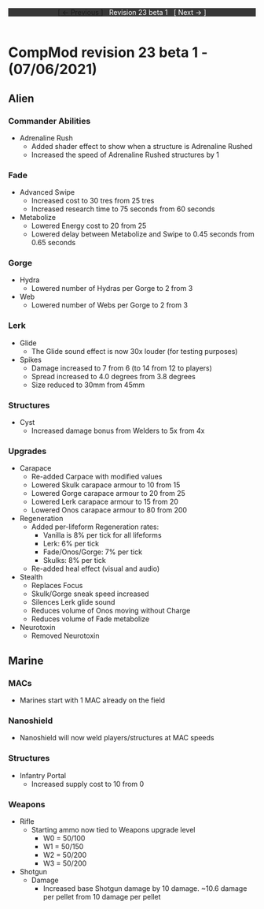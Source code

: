 <div style="width:100%;background-color:#373737;color:#FFFFFF;text-align:center">
<div style="display:inline-block;float:left;padding-left:20%">
<a href="revision22">
[ <- Previous ]
</a>
</div>
<div style="display:inline-block;">
Revision 23 beta 1
</div>
<div style="display:inline-block;float:right;padding-right:20%">
[ Next -> ]
</div>
</div>

<br />

# CompMod revision 23 beta 1 - (07/06/2021)
## Alien

### Commander Abilities
* Adrenaline Rush
  * Added shader effect to show when a structure is Adrenaline Rushed
  * Increased the speed of Adrenaline Rushed structures by 1

### Fade
* Advanced Swipe
  * Increased cost to 30 tres from 25 tres
  * Increased research time to 75 seconds from 60 seconds
* Metabolize
  * Lowered Energy cost to 20 from 25
  * Lowered delay between Metabolize and Swipe to 0.45 seconds from 0.65 seconds

### Gorge
* Hydra
  * Lowered number of Hydras per Gorge to 2 from 3
* Web
  * Lowered number of Webs per Gorge to 2 from 3

### Lerk
* Glide
  * The Glide sound effect is now 30x louder (for testing purposes)
* Spikes
  * Damage increased to 7 from 6 (to 14 from 12 to players)
  * Spread increased to 4.0 degrees from 3.8 degrees
  * Size reduced to 30mm from 45mm

### Structures
* Cyst
  * Increased damage bonus from Welders to 5x from 4x

### Upgrades
* Carapace
  * Re-added Carpace with modified values
  * Lowered Skulk carapace armour to 10 from 15
  * Lowered Gorge carapace armour to 20 from 25
  * Lowered Lerk carapace armour to 15 from 20
  * Lowered Onos carapace armour to 80 from 200
* Regeneration
  * Added per-lifeform Regeneration rates:
    * Vanilla is 8% per tick for all lifeforms
    * Lerk: 6% per tick
    * Fade/Onos/Gorge: 7% per tick
    * Skulks: 8% per tick
  * Re-added heal effect (visual and audio)
* Stealth
  * Replaces Focus
  * Skulk/Gorge sneak speed increased
  * Silences Lerk glide sound
  * Reduces volume of Onos moving without Charge
  * Reduces volume of Fade metabolize
* Neurotoxin
  * Removed Neurotoxin

## Marine

### MACs
* Marines start with 1 MAC already on the field

### Nanoshield
* Nanoshield will now weld players/structures at MAC speeds

### Structures
* Infantry Portal
  * Increased supply cost to 10 from 0

### Weapons
* Rifle
  * Starting ammo now tied to Weapons upgrade level
    * W0 = 50/100
    * W1 = 50/150
    * W2 = 50/200
    * W3 = 50/200
* Shotgun
  * Damage
    * Increased base Shotgun damage by 10 damage. ~10.6 damage per pellet from 10 damage per pellet

<br/>


